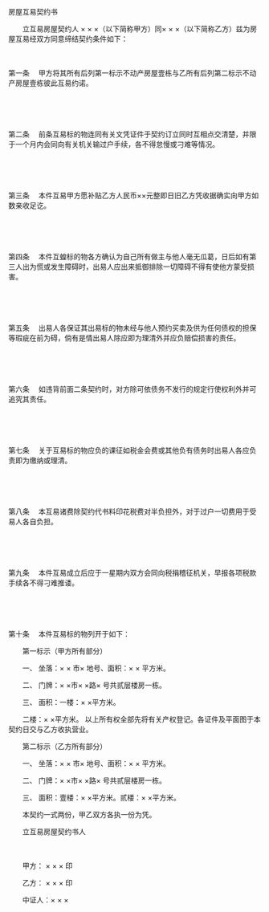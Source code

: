 



房屋互易契约书



 

　　立互易房屋契约人 × × ×（以下简称甲方）同× × ×（以下简称乙方）兹为房屋互易经双方同意缔结契约条件如下： 

　　

第一条
　甲方将其所有后列第一标示不动产房屋壹栋与乙所有后列第二标示不动产房屋壹栋彼此互易约诺。

　　

　　

第二条
　前条互易标的物连同有关文凭证件于契约订立同时互相点交清楚，并限于一个月内会同向有关机关输过户手续，各不得怠慢或刁难等情况。

　　

　　

第三条
　本件互易甲方愿补贴乙方人民币××元整即日旧乙方凭收据确实向甲方如数亲收足讫。

　　

　　

第四条
　本件互蝗标的物各方确认为自己所有做主与他人毫无瓜葛，日后如有第三人出为慌或发生障碍时，出易人应出来抵御排除一切障碍不得有使他方蒙受损害。

　　

　　

第五条
　出易人各保证其出易标的物未经与他人预约买卖及供为任何债权的担保等瑕疵在前为碍，倘有是情出易人除应即为理清外并应负赔偿损害的责任。

　　

　　

第六条
　如违背前面二条契约时，对方除可依债务不发行的规定行使权利外并可追究其责任。

　　

　　

第七条
　关于互易标的物应负的课征如税金会费或其他负有债务时出易人各应负责即为缴纳或理清。

　　

　　

第八条
　本互易诸费除契约代书料印花税费对半负担外，对于过户一切费用于受易人各自负担。

　　

　　

第九条
　本件互易成立后应于一星期内双方会同向税捐稽征机关，早报各项税款手续各不得刁难推诿。

　　

　　

第十条
　本件互易标的物列开于如下：

　　第一标示（甲方所有部分）

　　一、 坐落：× × 市× 地号、面积：× × 平方米。

　　二、 门牌：× ×市× ×路× 号共贰层楼房一栋。

　　三、 面积：一楼：× ×平方米。

　　二楼：× ×平方米。 以上所有权全部先将有关产权登记。各证件及平面图于本契约日交与乙方收执营业。

　　第二标示（乙方所有部分）

　　一、 坐落：× × 市× 地号、面积：× × 平方米。

　　二、 门牌：× ×市× ×路× 号共贰层楼房一栋。

　　三、 面积：壹楼：× ×平方米。贰楼：× ×平方米。

　　本契约一式两份，甲乙双方各执一份为凭。　　 

　　立互易房屋契约书人　　 

　　

　　甲方： × × × 印

　　乙方： × × × 印

　　中证人：× × ×